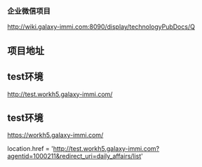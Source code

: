 ### 企业微信项目
http://wiki.galaxy-immi.com:8090/display/technologyPubDocs/Q

## 项目地址
## test环境
http://test.workh5.galaxy-immi.com/

## test环境
https://workh5.galaxy-immi.com/


location.href = 'http://test.workh5.galaxy-immi.com?agentid=1000211&redirect_uri=daily_affairs/list'